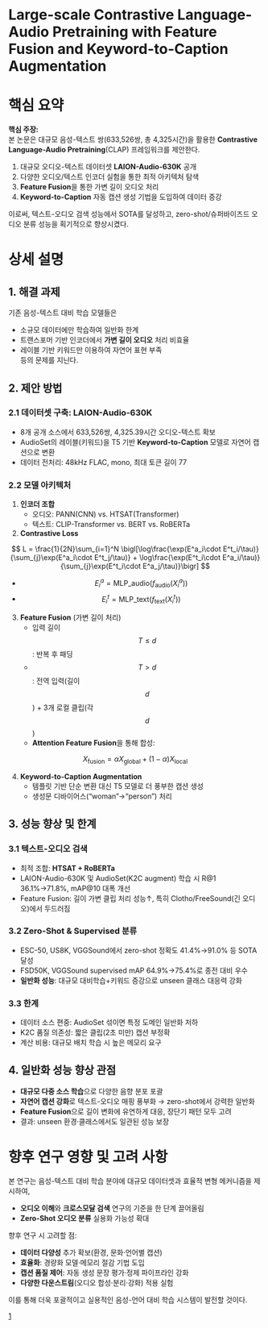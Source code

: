 # Large-scale Contrastive Language-Audio Pretraining with Feature Fusion and Keyword-to-Caption Augmentation
# 핵심 요약

**핵심 주장:**  
본 논문은 대규모 음성-텍스트 쌍(633,526쌍, 총 4,325시간)을 활용한 **Contrastive Language-Audio Pretraining**(CLAP) 프레임워크를 제안한다.  
1) 대규모 오디오-텍스트 데이터셋 **LAION-Audio-630K** 공개  
2) 다양한 오디오/텍스트 인코더 실험을 통한 최적 아키텍처 탐색  
3) **Feature Fusion**을 통한 가변 길이 오디오 처리  
4) **Keyword-to-Caption** 자동 캡션 생성 기법을 도입하여 데이터 증강  

이로써, 텍스트-오디오 검색 성능에서 SOTA를 달성하고, zero-shot/슈퍼바이즈드 오디오 분류 성능을 획기적으로 향상시켰다.

# 상세 설명

## 1. 해결 과제  
기존 음성-텍스트 대비 학습 모델들은  
- 소규모 데이터에만 학습하여 일반화 한계  
- 트랜스포머 기반 인코더에서 **가변 길이 오디오** 처리 비효율  
- 레이블 기반 키워드만 이용하여 자연어 표현 부족  
등의 문제를 지닌다.

## 2. 제안 방법

### 2.1 데이터셋 구축: LAION-Audio-630K  
-  8개 공개 소스에서 633,526쌍, 4,325.39시간 오디오-텍스트 확보  
-  AudioSet의 레이블(키워드)을 T5 기반 **Keyword-to-Caption** 모델로 자연어 캡션으로 변환  
-  데이터 전처리: 48kHz FLAC, mono, 최대 토큰 길이 77  

### 2.2 모델 아키텍처

1) **인코더 조합**  
   - 오디오: PANN(CNN) vs. HTSAT(Transformer)  
   - 텍스트: CLIP-Transformer vs. BERT vs. RoBERTa  
2) **Contrastive Loss**  

$$
   L = \frac{1}{2N}\sum_{i=1}^N \bigl[\log\frac{\exp(E^a_i\cdot E^t_i/\tau)}{\sum_{j}\exp(E^a_i\cdot E^t_j/\tau)} + \log\frac{\exp(E^t_i\cdot E^a_i/\tau)}{\sum_{j}\exp(E^t_i\cdot E^a_j/\tau)}\bigr]
   $$  
   
   - $$E^a_i = \mathrm{MLP}\_{\text{audio}}(f_{\text{audio}}(X^a_i))$$  
   - $$E^t_i = \mathrm{MLP}\_{\text{text}}(f_{\text{text}}(X^t_i))$$  
3) **Feature Fusion** (가변 길이 처리)  
   - 입력 길이 $$T\le d$$: 반복 후 패딩  
   - $$T > d$$: 전역 입력(길이 $$d$$) + 3개 로컬 클립(각 $$d$$)  
   - **Attention Feature Fusion**을 통해 합성:  

$$X_{\text{fusion}} = \alpha X_{\text{global}} + (1-\alpha)X_{\text{local}}$$  

4) **Keyword-to-Caption Augmentation**  
   - 템플릿 기반 단순 변환 대신 T5 모델로 더 풍부한 캡션 생성  
   - 생성문 디바이어스(“woman”→“person”) 처리  

## 3. 성능 향상 및 한계

### 3.1 텍스트-오디오 검색  
- 최적 조합: **HTSAT + RoBERTa**  
- LAION-Audio-630K 및 AudioSet(K2C augment) 학습 시 R@1 36.1%→71.8%, mAP@10 대폭 개선  
- Feature Fusion: 길이 가변 클립 처리 성능↑, 특히 Clotho/FreeSound(긴 오디오)에서 두드러짐  

### 3.2 Zero-Shot & Supervised 분류  
- ESC-50, US8K, VGGSound에서 zero-shot 정확도 41.4%→91.0% 등 SOTA 달성  
- FSD50K, VGGSound supervised mAP 64.9%→75.4%로 종전 대비 우수  
- **일반화 성능**: 대규모 대비학습+키워드 증강으로 unseen 클래스 대응력 강화  

### 3.3 한계  
- 데이터 소스 편중: AudioSet 섞이면 특정 도메인 일반화 저하  
- K2C 품질 의존성: 짧은 클립(2초 미만) 캡션 부정확  
- 계산 비용: 대규모 배치 학습 시 높은 메모리 요구  

## 4. 일반화 성능 향상 관점  
- **대규모 다중 소스 학습**으로 다양한 음향 분포 포괄  
- **자연어 캡션 강화**로 텍스트-오디오 매핑 풍부화 → zero-shot에서 강력한 일반화  
- **Feature Fusion**으로 길이 변화에 유연하게 대응, 장단기 패턴 모두 고려  
- 결과: unseen 환경·클래스에서도 일관된 성능 보장

# 향후 연구 영향 및 고려 사항

본 연구는 음성-텍스트 대비 학습 분야에 대규모 데이터셋과 효율적 변형 메커니즘을 제시하여,  
- **오디오 이해**와 **크로스모달 검색** 연구의 기준을 한 단계 끌어올림  
- **Zero-Shot 오디오 분류** 실용화 가능성 확대  

향후 연구 시 고려할 점:  
- **데이터 다양성** 추가 확보(환경, 문화·언어별 캡션)  
- **효율화**: 경량화 모델·메모리 절감 기법 도입  
- **캡션 품질 제어**: 자동 생성 문장 평가·정제 파이프라인 강화  
- **다양한 다운스트림**(오디오 합성·분리·강화) 적용 실험  

이를 통해 더욱 포괄적이고 실용적인 음성-언어 대비 학습 시스템이 발전할 것이다.

[1](https://ppl-ai-file-upload.s3.amazonaws.com/web/direct-files/attachments/22370781/0d3e344f-2834-433e-b449-f4ecfe26a22c/2211.06687v4.pdf)
